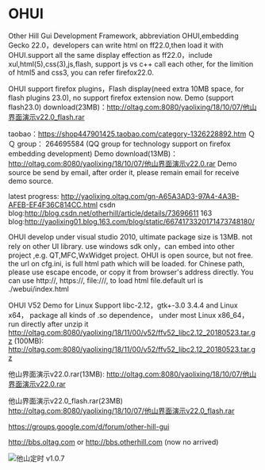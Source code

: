 # OHUI
Other Hill Gui Development Framework, abbreviation OHUI,embedding Gecko 22.0，developers can write html on ff22.0,then load it with OHUI.support all the same display effection as  ff22.0，include xul,html(5),css(3),js,flash,  support js vs c++ call each other, for the limition of html5 and css3, you can refer firefox22.0.

OHUI support firefox plugins，Flash display(need extra 10MB space, for flash plugins 23.0), no support firefox extension now.
Demo (support flash23.0) download(23MB)：http://oltag.com:8080/yaolixing/18/10/07/他山界面演示v22.0_flash.rar

taobao：https://shop447901425.taobao.com/category-1326228892.htm
ＱＱ group：  264695584 (QQ group for technology support on firefox embedding development)
Demo download(13MB)：http://oltag.com:8080/yaolixing/18/10/07/他山界面演示v22.0.rar
Demo source be send by email, after order it, please remain email for receive demo source.

latest progress: http://yaolixing.oltag.com/gn-A65A3AD3-97A4-4A3B-AFEB-EF4F36C814CC.html
csdn blog:http://blog.csdn.net/otherhill/article/details/73696611
163 blog:http://yaolixing01.blog.163.com/blog/static/6674173320171473748180/

OHUI develop under visual studio 2010, ultimate package size is 13MB. not rely on other  UI library. use windows sdk only，can embed into other project ,e.g.  QT,MFC,WxWidget project. OHUI is open source, but not free.
the url  on cfg.ini, is  full html path which will be loaded.  for Chinese path, please use escape encode, or copy it from browser's address directly. You can use http://, https://, file:///, to load html file.default url is ./webui/index.html 

OHUI V52 Demo for Linux 
Support libc-2.12，gtk+-3.0 3.4.4 and Linux x64， package all kinds of .so dependence，
under most Linux x86_64，run  directly after unzip it
http://oltag.com:8080/yaolixing/18/11/00/v52/ffv52_libc2.12_20180523.tar.gz (100MB):
http://oltag.com:8080/yaolixing/18/11/00/v52/ffv52_libc2.12_20180523.tar.gz

他山界面演示v22.0.rar(13MB):
http://oltag.com:8080/yaolixing/18/10/07/他山界面演示v22.0.rar

他山界面演示v22.0_flash.rar(23MB)
http://oltag.com:8080/yaolixing/18/10/07/他山界面演示v22.0_flash.rar

https://groups.google.com/d/forum/other-hill-gui

http://bbs.oltag.com or http://bbs.otherhill.com (now no arrived)

![他山定时 v1.0.7](http://oltag.com:8080/yaolixing/18/00/13/%E4%BB%96%E5%B1%B1%E5%AE%9A%E6%97%B6v1.0.7.png)
